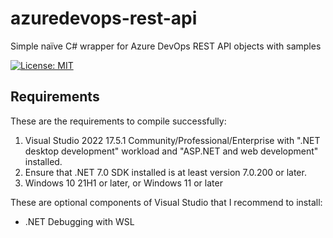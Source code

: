 # azuredevops-rest-api
Simple naïve C# wrapper for Azure DevOps REST API objects with samples

[![License: MIT](https://img.shields.io/badge/License-MIT-green.svg)](https://github.com/eriawan/azuredevops-rest-api/blob/main/LICENSE)

## Requirements

These are the requirements to compile successfully:
1. Visual Studio 2022 17.5.1 Community/Professional/Enterprise with ".NET desktop development" workload and "ASP.NET and web development" installed.
2. Ensure that .NET 7.0 SDK installed is at least version 7.0.200 or later.
3. Windows 10 21H1 or later, or Windows 11 or later

These are optional components of Visual Studio that I recommend to install:
- .NET Debugging with WSL




